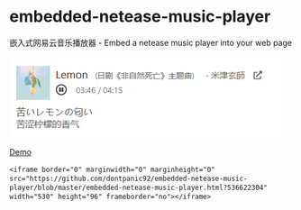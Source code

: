 # embedded-netease-music-player
嵌入式网易云音乐播放器 - Embed a netease music player into your web page

![screenshot](screenshot.png)

[Demo](https://dontpanic.blog/about/)

```
<iframe border="0" marginwidth="0" marginheight="0" src="https://github.com/dontpanic92/embedded-netease-music-player/blob/master/embedded-netease-music-player.html?536622304" width="530" height="96" frameborder="no"></iframe>
```
